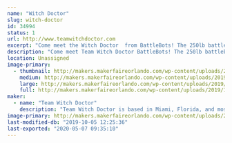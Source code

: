 ```yaml
---
name: "Witch Doctor"
slug: witch-doctor
id: 34994
status: 1
url: http://www.teamwitchdoctor.com
excerpt: "Come meet the Witch Doctor  from BattleBots! The 250lb battlebot will be showing off its battle scars while Andrea, Mike, and Paul will be available for questions throughout the day."
description: "Come meet Team Witch Doctor BattleBots! The 250lb battlebot  will be showing off its battle scars while Andrea, Mike, and Paul will be available for questions throughout the weekend."
location: Unassigned
image-primary:
  - thumbnail: http://makers.makerfaireorlando.com/wp-content/uploads/2019/10/Witch-Doctor-Team-S2019-150x150.jpg
    medium: http://makers.makerfaireorlando.com/wp-content/uploads/2019/10/Witch-Doctor-Team-S2019-300x200.jpg
    large: http://makers.makerfaireorlando.com/wp-content/uploads/2019/10/Witch-Doctor-Team-S2019-1024x683.jpg
    full: http://makers.makerfaireorlando.com/wp-content/uploads/2019/10/Witch-Doctor-Team-S2019.jpg
maker:
  - name: "Team Witch Doctor"
    description: "Team Witch Doctor is based in Miami, Florida, and most recently competed in BattleBots on ABC with their multi-bot Witch Doctor and Shaman. The team has been competing combat robots ranging from 150 grams to 250 pounds for the last 10+ years."
image-primary: http://makers.makerfaireorlando.com/wp-content/uploads/2019/07/Witch-Doctor-Team-S2019-1024x683.jpg
last-modified-db: "2019-10-05 12:25:36"
last-exported: "2020-05-07 09:35:10"
---
```


